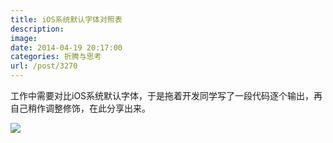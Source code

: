 ```yaml
---
title: iOS系统默认字体对照表
description: 
image: 
date: 2014-04-19 20:17:00
categories: 折腾与思考
url: /post/3270
---
```


工作中需要对比iOS系统默认字体，于是拖着开发同学写了一段代码逐个输出，再自己稍作调整修饰，在此分享出来。

![](https://storageapi.fleek.co/0a3a8890-e65e-47ce-93d7-0442b9209d38-bucket/blog/posts/2014-04/04-19/1.png)